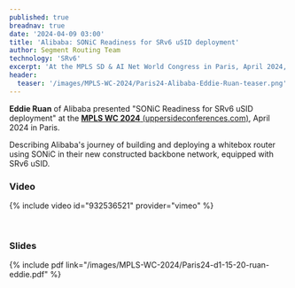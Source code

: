 ```yaml
---
published: true
breadnav: true
date: '2024-04-09 03:00'
title: 'Alibaba: SONiC Readiness for SRv6 uSID deployment'
author: Segment Routing Team
technology: 'SRv6'
excerpt: 'At the MPLS SD & AI Net World Congress in Paris, April 2024, Eddie Ruan, Alibaba, presented "SONiC Readiness for SRv6 uSID deployment." Building and deploying a whitebox router using SONiC in their new backbone network.'
header:
  teaser: '/images/MPLS-WC-2024/Paris24-Alibaba-Eddie-Ruan-teaser.png'
---
```

**Eddie Ruan** of Alibaba presented "SONiC Readiness for SRv6 uSID deployment" at the [**MPLS WC 2024** (uppersideconferences.com)](https://www.uppersideconferences.com/mpls-sdn-nfv/mplswc_2024_agenda_day_1.html), April 2024 in Paris.

Describing Alibaba's journey of building and deploying a whitebox router using SONiC in their new constructed backbone network, equipped with SRv6 uSID.

### Video

{% include video id="932536521" provider="vimeo" %}

&nbsp;

### Slides

{% include pdf link="/images/MPLS-WC-2024/Paris24-d1-15-20-ruan-eddie.pdf" %}

